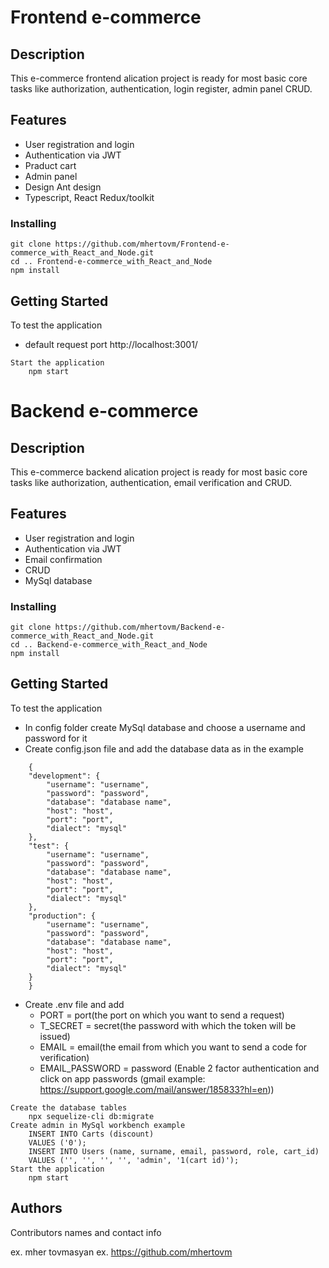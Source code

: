 # Frontend e-commerce

## Description

This e-commerce frontend alication project is ready for most basic core tasks like authorization, authentication, login register, admin panel CRUD.

## Features

* User registration and login
* Authentication via JWT
* Praduct cart
* Admin panel
* Design Ant design
* Typescript, React Redux/toolkit

### Installing

```
git clone https://github.com/mhertovm/Frontend-e-commerce_with_React_and_Node.git
cd .. Frontend-e-commerce_with_React_and_Node
npm install
```

## Getting Started

To test the application

* default request port http://localhost:3001/

```
Start the application
    npm start
```

# Backend e-commerce

## Description

This e-commerce backend alication project is ready for most basic core tasks like authorization, authentication, email verification and CRUD.

## Features

* User registration and login
* Authentication via JWT
* Email confirmation
* CRUD
* MySql database

### Installing

```
git clone https://github.com/mhertovm/Backend-e-commerce_with_React_and_Node.git
cd .. Backend-e-commerce_with_React_and_Node
npm install
```

## Getting Started

To test the application

* In config folder create MySql database and choose a username and password for it
* Create config.json file and add the database data as in the example
```
    {
    "development": {
        "username": "username",
        "password": "password",
        "database": "database name",
        "host": "host",
        "port": "port",
        "dialect": "mysql"
    },
    "test": {
        "username": "username",
        "password": "password",
        "database": "database name",
        "host": "host",
        "port": "port",
        "dialect": "mysql"
    },
    "production": {
        "username": "username",
        "password": "password",
        "database": "database name",
        "host": "host",
        "port": "port",
        "dialect": "mysql"
    }
    }
```

* Create .env file and add 
    * PORT = port(the port on which you want to send a request)
    * T_SECRET = secret(the password with which the token will be issued)
    * EMAIL = email(the email from which you want to send a code for verification)
    * EMAIL_PASSWORD = password (Enable 2 factor authentication and click on app passwords (gmail example: https://support.google.com/mail/answer/185833?hl=en))

```
Create the database tables
    npx sequelize-cli db:migrate
Create admin in MySql workbench example
    INSERT INTO Carts (discount)
    VALUES ('0');
    INSERT INTO Users (name, surname, email, password, role, cart_id)
    VALUES ('', '', '', '', 'admin', '1(cart id)');
Start the application
    npm start
```

## Authors

Contributors names and contact info

ex. mher tovmasyan
ex. https://github.com/mhertovm